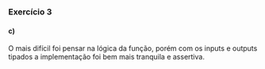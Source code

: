 ### Exercício 3
#### c) 
O mais difícil foi pensar na lógica da função, porém com os inputs e outputs tipados a implementação foi bem mais tranquila e assertiva.